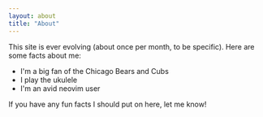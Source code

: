 ```yaml
---
layout: about
title: "About"
---
```


This site is ever evolving (about once per month, to be specific). Here are some facts about me:
- I'm a big fan of the Chicago Bears and Cubs
- I play the ukulele
- I'm an avid neovim user

If you have any fun facts I should put on here, let me know!
